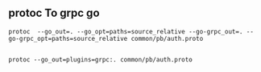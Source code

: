 
## protoc To grpc go
```shell
protoc  --go_out=. --go_opt=paths=source_relative --go-grpc_out=. --go-grpc_opt=paths=source_relative common/pb/auth.proto


protoc --go_out=plugins=grpc:. common/pb/auth.proto
```
